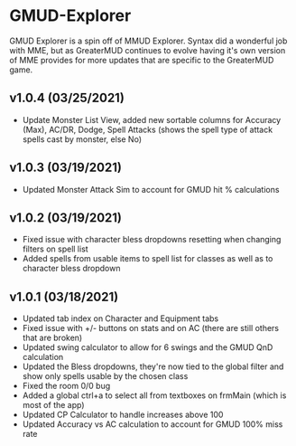 # GMUD-Explorer  

GMUD Explorer is a spin off of MMUD Explorer.  Syntax did a wonderful job with MME, but as GreaterMUD continues to evolve having it's own version of MME provides for more updates that are specific to the GreaterMUD game.

v1.0.4 (03/25/2021)  
------------------------------------------  
* Update Monster List View, added new sortable columns for Accuracy (Max), AC/DR, Dodge, Spell Attacks (shows the spell type of attack spells cast by monster, else No)

v1.0.3 (03/19/2021)  
------------------------------------------  
* Updated Monster Attack Sim to account for GMUD hit % calculations

v1.0.2 (03/19/2021)  
------------------------------------------  
* Fixed issue with character bless dropdowns resetting when changing filters on spell list
* Added spells from usable items to spell list for classes as well as to character bless dropdown

v1.0.1 (03/18/2021)  
------------------------------------------  
* Updated tab index on Character and Equipment tabs
* Fixed issue with +/- buttons on stats and on AC (there are still others that are broken)
* Updated swing calculator to allow for 6 swings and the GMUD QnD calculation
* Updated the Bless dropdowns, they're now tied to the global filter and show only spells usable by the chosen class
* Fixed the room 0/0 bug
* Added a global ctrl+a to select all from textboxes on frmMain (which is most of the app)
* Updated CP Calculator to handle increases above 100
* Updated Accuracy vs AC calculation to account for GMUD 100% miss rate

